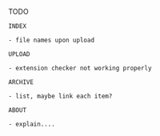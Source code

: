 TODO

    INDEX
    
    - file names upon upload
    
    UPLOAD
    
    - extension checker not working properly
    
    ARCHIVE
    
    - list, maybe link each item?
    
    ABOUT
    
    - explain....